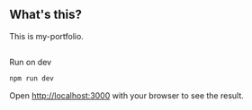 ## What's this?
This is my-portfolio. 

##
Run on dev

```bash
npm run dev
```

Open [http://localhost:3000](http://localhost:3000) with your browser to see the result.